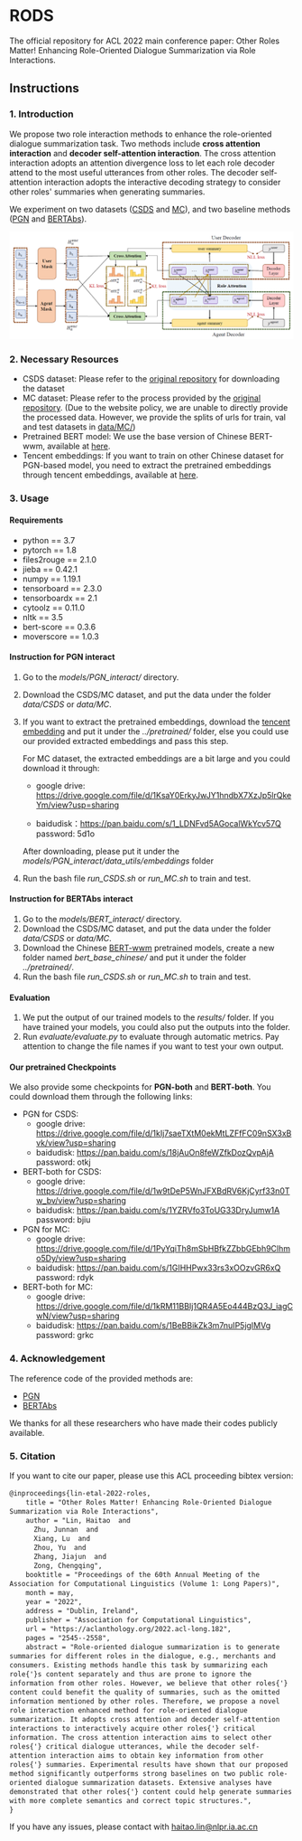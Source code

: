 # RODS

The official repository for ACL 2022 main conference paper: Other Roles Matter! Enhancing Role-Oriented Dialogue Summarization via Role Interactions.

## Instructions

### 1. Introduction

We propose two role interaction methods to enhance the role-oriented dialogue summarization task. Two methods include **cross attention interaction** and **decoder self-attention interaction**. The cross attention interaction adopts an attention divergence loss to let each role decoder attend to the most useful utterances from other roles. The decoder self-attention interaction adopts the interactive decoding strategy to consider other roles' summaries when generating summaries.

We experiment on two datasets ([CSDS](https://github.com/xiaolinAndy/CSDS) and [MC](https://github.com/cuhksz-nlp/HET-MC)), and two baseline methods ([PGN]() and [BERTAbs](https://github.com/nlpyang/PreSumm)).

![](model.png)

### 2. Necessary Resources

- CSDS dataset: Please refer to the [original repository](https://github.com/xiaolinAndy/CSDS) for downloading the dataset
- MC dataset:  Please refer to the process provided by the [original repository](https://github.com/cuhksz-nlp/HET-MC). (Due to the website policy, we are unable to directly provide the processed data. However, we provide the splits of urls for train, val and test datasets in [data/MC/](data/MC/))
- Pretrained BERT model: We use the base version of Chinese BERT-wwm, available at [here](https://github.com/ymcui/Chinese-BERT-wwm).
- Tencent embeddings: If you want to train on other Chinese dataset for PGN-based model, you need to extract the pretrained embeddings through tencent embeddings, available at [here](https://ai.tencent.com/ailab/nlp/en/embedding.html).

### 3. Usage

#### Requirements

- python == 3.7
- pytorch == 1.8
- files2rouge == 2.1.0
- jieba == 0.42.1
- numpy == 1.19.1
- tensorboard == 2.3.0
- tensorboardx == 2.1
- cytoolz == 0.11.0
- nltk == 3.5
- bert-score == 0.3.6
- moverscore == 1.0.3

#### Instruction for PGN interact

1. Go to the *models/PGN_interact/* directory.

2. Download the CSDS/MC dataset, and put the data under the folder *data/CSDS* or *data/MC*.

3. If you want to extract the pretrained embeddings, download the [tencent embedding](https://ai.tencent.com/ailab/nlp/en/embedding.html) and put it under the *../pretrained/* folder, else you could use our provided extracted embeddings and pass this step.

   For MC dataset, the extracted embeddings are a bit large and you could download it through:

   - google drive: https://drive.google.com/file/d/1KsaY0ErkyJwJY1hndbX7XzJp5lrQkeYm/view?usp=sharing

   - baidudisk：https://pan.baidu.com/s/1_LDNFvd5AGocalWkYcv57Q password: 5d1o

   After downloading, please put it under the *models/PGN_interact/data_utils/embeddings* folder

4. Run the bash file *run_CSDS.sh* or *run_MC.sh* to train and test.

#### Instruction for BERTAbs interact

1. Go to the *models/BERT_interact/* directory.
2. Download the CSDS/MC dataset, and put the data under the folder *data/CSDS* or *data/MC*.
3. Download the Chinese [BERT-wwm](https://github.com/ymcui/Chinese-BERT-wwm) pretrained models, create a new folder named *bert_base_chinese/*  and put it under the folder *../pretrained/*.
4. Run the bash file *run_CSDS.sh* or *run_MC.sh* to train and test.

#### Evaluation

1. We put the output of our trained models to the *results/* folder. If you have trained your models, you could also put the outputs into the folder.
2. Run *evaluate/evaluate.py* to evaluate through automatic metrics. Pay attention to change the file names if you want to test your own output.

#### Our pretrained Checkpoints

We also provide some checkpoints for **PGN-both** and **BERT-both**. You could download them through the following links:

- PGN for CSDS:
  - google drive: https://drive.google.com/file/d/1kIj7saeTXtM0ekMtLZFfFC09nSX3xBvk/view?usp=sharing
  - baidudisk: https://pan.baidu.com/s/18jAuOn8feWZfkDozQvpAjA password: otkj
- BERT-both for CSDS:
  - google drive: https://drive.google.com/file/d/1w9tDeP5WnJFXBdRV6KjCyrf33n0Tw_bv/view?usp=sharing
  - baidudisk: https://pan.baidu.com/s/1YZRVfo3ToUG33DryJumw1A  password: bjiu
- PGN for MC:
  - google drive: https://drive.google.com/file/d/1PyYqiTh8mSbHBfkZZbbGEbh9Clhmo5Dy/view?usp=sharing
  - baidudisk: https://pan.baidu.com/s/1GIHHPwx33rs3xOOzvGR6xQ password: rdyk
- BERT-both for MC:
  - google drive: https://drive.google.com/file/d/1kRM11BBIj1QR4A5Eo444BzQ3J_iagCwN/view?usp=sharing
  - baidudisk: https://pan.baidu.com/s/1BeBBikZk3m7nuIP5jgIMVg password: grkc

### 4. Acknowledgement

The reference code of the provided methods are:

- [PGN](https://github.com/atulkum/pointer_summarizer)
- [BERTAbs](https://github.com/nlpyang/PreSumm)

We thanks for all these researchers who have made their codes publicly available.

### 5. Citation

If you want to cite our paper, please use this ACL proceeding bibtex version:
```
@inproceedings{lin-etal-2022-roles,
    title = "Other Roles Matter! Enhancing Role-Oriented Dialogue Summarization via Role Interactions",
    author = "Lin, Haitao  and
      Zhu, Junnan  and
      Xiang, Lu  and
      Zhou, Yu  and
      Zhang, Jiajun  and
      Zong, Chengqing",
    booktitle = "Proceedings of the 60th Annual Meeting of the Association for Computational Linguistics (Volume 1: Long Papers)",
    month = may,
    year = "2022",
    address = "Dublin, Ireland",
    publisher = "Association for Computational Linguistics",
    url = "https://aclanthology.org/2022.acl-long.182",
    pages = "2545--2558",
    abstract = "Role-oriented dialogue summarization is to generate summaries for different roles in the dialogue, e.g., merchants and consumers. Existing methods handle this task by summarizing each role{'}s content separately and thus are prone to ignore the information from other roles. However, we believe that other roles{'} content could benefit the quality of summaries, such as the omitted information mentioned by other roles. Therefore, we propose a novel role interaction enhanced method for role-oriented dialogue summarization. It adopts cross attention and decoder self-attention interactions to interactively acquire other roles{'} critical information. The cross attention interaction aims to select other roles{'} critical dialogue utterances, while the decoder self-attention interaction aims to obtain key information from other roles{'} summaries. Experimental results have shown that our proposed method significantly outperforms strong baselines on two public role-oriented dialogue summarization datasets. Extensive analyses have demonstrated that other roles{'} content could help generate summaries with more complete semantics and correct topic structures.",
}
```


If you have any issues, please contact with haitao.lin@nlpr.ia.ac.cn

